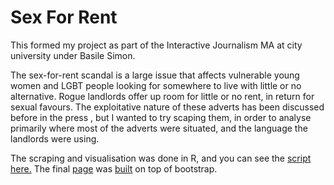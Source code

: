 # Sex For Rent
This formed my project as part of the Interactive Journalism MA at city university under Basile Simon.

The sex-for-rent scandal is a large issue that affects vulnerable young women and LGBT people looking for somewhere to live with little or no alternative. Rogue landlords offer up room for little or no rent, in return for sexual favours. The exploitative nature of these adverts has been discussed before in the press , but I wanted to try scaping them, in order to analyse primarily where most of the adverts were situated, and the language the landlords were using.

The scraping and visualisation was done in R, and you can see the [script here.](/Sex_For_Rent.R) The final [page](michaelgoodier.github.io/sex_for_rent/) was [built](/index.html) on top of bootstrap.
